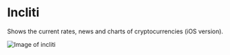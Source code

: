 # Incliti
Shows the current rates, news and charts of cryptocurrencies (iOS version).

![Image of incliti](https://octodex.github.com/images/yaktocat.png)
